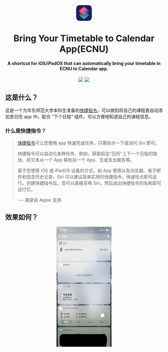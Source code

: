 <div align="center">
  <img align="center" src="./Images/Shortcuts_logo.png"
      height="50"
      width="50">
</div>
<h1 align="center">
Bring Your Timetable to Calendar App(ECNU)
</h1>
<h4 align="center">
A shortcut for iOS/iPadOS that can automatically bring your timetable in ECNU to Calendar app.
</h2>
<div align="center">
  <img src="https://img.shields.io/badge/branch-master-brightgreen.svg">
  <img src="https://jaywcjlove.github.io/sb/lang/chinese.svg">
</div>



## 这是什么？

这是一个为华东师范大学本科生准备的[快捷指令](https://support.apple.com/zh-cn/guide/shortcuts/apdf22b0444c/3.2/ios/13.2)。可以做到将自己的课程表自动添加至日历 app 中。配合 ”下个日程“ 组件，可以方便地知道自己的课程信息。

### 什么是快捷指令？

> [快捷指令](https://support.apple.com/zh-cn/guide/shortcuts/apdf22b0444c/3.2/ios/13.2)可让您使用 app 快速完成任务，只需轻点一下或询问 Siri 即可。
>
> 快捷指令可以自动化各种任务，例如，获取前往“日历”上下一个日程的路线、将文本从一个 App 移到另一个 App、生成支出报告等。
>
> 基于您使用 iOS 或 iPadOS 设备的方式，如 App 使用以及浏览器、电子邮件和信息历史记录，Siri 可以建议简单实用的快捷指令，快速轻点即可运行。创建快捷指令后，您可以直接召唤 Siri，然后说出快捷指令的名称即可运行它。
>
> --- 摘录自 Apple 支持

## 效果如何？

<div align="center">
  <img align="center" src="./Images/ScreenShot_01.jpeg"
       width="35%">
</div>

